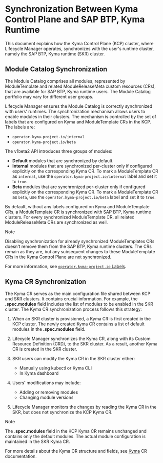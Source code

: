 # Synchronization Between Kyma Control Plane and SAP BTP, Kyma Runtime

This document explains how the Kyma Control Plane (KCP) cluster, where Lifecycle Manager operates, synchronizes with the user's runtime cluster, namely the SAP BTP, Kyma runtime (SKR) cluster.

## Module Catalog Synchronization

The Module Catalog comprises all modules, represented by ModuleTemplate and related ModuleReleaseMeta custom resources (CRs), that are available for SAP BTP, Kyma runtime users. The Module Catalog portfolio may vary for different user groups.

Lifecycle Manager ensures the Module Catalog is correctly synchronized with users' runtimes. The synchronization mechanism allows users to enable modules in their clusters. The mechanism is controlled by the set of labels that are configured on Kyma and ModuleTemplate CRs in the KCP. The labels are:
* `operator.kyma-project.io/internal`
* `operator.kyma-project.io/beta`

The v1beta2 API introduces three groups of modules:

* **Default** modules that are synchronized by default.
* **Internal** modules that are synchronized per-cluster only if configured explicitly on the corresponding Kyma CR. To mark a ModuleTemplate CR as `internal`, use the `operator.kyma-project.io/internal` label and set it to `true`.
* **Beta** modules that are synchronized per-cluster only if configured explicitly on the corresponding Kyma CR. To mark a ModuleTemplate CR as `beta`, use the `operator.kyma-project.io/beta` label and set it to `true`.

By default, without any labels configured on Kyma and ModuleTemplate CRs, a ModuleTemplate CR is synchronized with SAP BTP, Kyma runtime clusters. For every synchronized ModuleTemplate CR, all related ModuleReleaseMeta CRs are synchronized as well.

> [!Note]
> Disabling synchronization for already synchronized ModuleTemplates CRs doesn't remove them from the SAP BTP, Kyma runtime clusters. The CRs remain as they are, but any subsequent changes to these ModuleTemplate CRs in the Kyma Control Plane are not synchronized.

For more information, see [`operator.kyma-project.io` Labels](./resources/01-kyma.md#operatorkyma-projectio-labels).

## Kyma CR Synchronization

The Kyma CR serves as the main configuration file shared between KCP and SKR clusters. It contains crucial information. For example, the **.spec.modules** field includes the list of modules to be enabled in the SKR cluster. The Kyma CR synchronization process follows this strategy:

1. When an SKR cluster is provisioned, a Kyma CR is first created in the KCP cluster. The newly created Kyma CR contains a list of default modules in the **.spec.modules** field.

2. Lifecycle Manager synchronizes the Kyma CR, along with its Custom Resource Definition (CRD), to the SKR cluster. As a result, another Kyma CR is created in the SKR cluster.

3. SKR users can modify the Kyma CR in the SKR cluster either:
    - Manually using kubectl or Kyma CLI
    - In Kyma dashboard

4. Users' modifications may include:
    - Adding or removing modules
    - Changing module versions

5. Lifecycle Manager monitors the changes by reading the Kyma CR in the SKR, but does not synchronize the KCP Kyma CR.

> [!Note]
> The **.spec.modules** field in the KCP Kyma CR remains unchanged and contains only the default modules. The actual module configuration is maintained in the SKR Kyma CR.

For more details about the Kyma CR structure and fields, see [Kyma](./resources/01-kyma.md) CR documentation.

